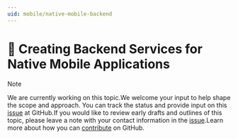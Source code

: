 ```yaml
---
uid: mobile/native-mobile-backend
---
```

<a name=native-mobile-backend></a>

# 🔧 Creating Backend Services for Native Mobile Applications

> [!NOTE]
> We are currently working on this topic.We welcome your input to help shape the scope and approach. You can track the status and provide input on this [issue](https://github.com/aspnet/Docs/issues/95) at GitHub.If you would like to review early drafts and outlines of this topic, please leave a note with your contact information in the [issue](https://github.com/aspnet/Docs/issues/95).Learn more about how you can [contribute](https://github.com/aspnet/Docs/blob/master/CONTRIBUTING.md) on GitHub.
